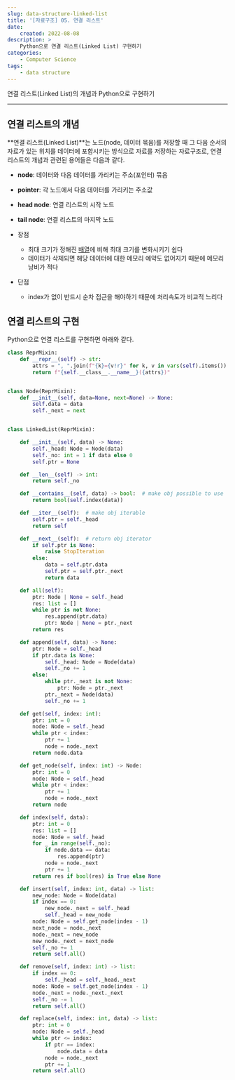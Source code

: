 ```yaml
---
slug: data-structure-linked-list
title: '[자료구조] 05. 연결 리스트'
date:
    created: 2022-08-08
description: >
    Python으로 연결 리스트(Linked List) 구현하기
categories:
    - Computer Science
tags:
    - data structure
---
```


연결 리스트(Linked List)의 개념과 Python으로 구현하기  

<!-- more -->

---

## 연결 리스트의 개념

**연결 리스트(Linked List)**는 노드(node, 데이터 묶음)를 저장할 때 그 다음 순서의 자료가 있는 위치를 데이터에 포함시키는 방식으로 자료를 저장하는 자료구조로, 연결 리스트의 개념과 관련된 용어들은 다음과 같다.  

- **node**: 데이터와 다음 데이터를 가리키는 주소(포인터) 묶음
- **pointer**: 각 노드에서 다음 데이터를 가리키는 주소값
- **head node**: 연결 리스트의 시작 노드
- **tail node**: 연결 리스트의 마지막 노드

- 장점
    - 최대 크기가 정해진 [배열](./2022-06-26-data_structure_array.md)에 비해 최대 크기를 변화시키기 쉽다
    - 데이터가 삭제되면 해당 데이터에 대한 메모리 예약도 없어지기 때문에 메모리 낭비가 적다
- 단점
    - index가 없이 반드시 순차 접근을 해야하기 때문에 처리속도가 비교적 느리다

## 연결 리스트의 구현

Python으로 연결 리스트를 구현하면 아래와 같다.  

```python
class ReprMixin:
    def __repr__(self) -> str:
        attrs = ", ".join(f"{k}={v!r}" for k, v in vars(self).items())
        return f"{self.__class__.__name__}({attrs})"


class Node(ReprMixin):
    def __init__(self, data=None, next=None) -> None:
        self.data = data
        self._next = next


class LinkedList(ReprMixin):

    def __init__(self, data) -> None:
        self._head: Node = Node(data)
        self._no: int = 1 if data else 0
        self.ptr = None

    def __len__(self) -> int:
        return self._no

    def __contains__(self, data) -> bool:  # make obj possible to use 'in' operator
        return bool(self.index(data))

    def __iter__(self):  # make obj iterable
        self.ptr = self._head
        return self

    def __next__(self):  # return obj iterator
        if self.ptr is None:
            raise StopIteration
        else:
            data = self.ptr.data
            self.ptr = self.ptr._next
            return data

    def all(self):
        ptr: Node | None = self._head
        res: list = []
        while ptr is not None:
            res.append(ptr.data)
            ptr: Node | None = ptr._next
        return res

    def append(self, data) -> None:
        ptr: Node = self._head
        if ptr.data is None:
            self._head: Node = Node(data)
            self._no += 1
        else:
            while ptr._next is not None:
                ptr: Node = ptr._next
            ptr._next = Node(data)
            self._no += 1

    def get(self, index: int):
        ptr: int = 0
        node: Node = self._head
        while ptr < index:
            ptr += 1
            node = node._next
        return node.data

    def get_node(self, index: int) -> Node:
        ptr: int = 0
        node: Node = self._head
        while ptr < index:
            ptr += 1
            node = node._next
        return node

    def index(self, data):
        ptr: int = 0
        res: list = []
        node: Node = self._head
        for _ in range(self._no):
            if node.data == data:
                res.append(ptr)
            node = node._next
            ptr += 1
        return res if bool(res) is True else None

    def insert(self, index: int, data) -> list:
        new_node: Node = Node(data)
        if index == 0:
            new_node._next = self._head
            self._head = new_node
        node: Node = self.get_node(index - 1)
        next_node = node._next
        node._next = new_node
        new_node._next = next_node
        self._no += 1
        return self.all()

    def remove(self, index: int) -> list:
        if index == 0:
            self._head = self._head._next
        node: Node = self.get_node(index - 1)
        node._next = node._next._next
        self._no -= 1
        return self.all()

    def replace(self, index: int, data) -> list:
        ptr: int = 0
        node: Node = self._head
        while ptr <= index:
            if ptr == index:
                node.data = data
            node = node._next
            ptr += 1
        return self.all()
```
